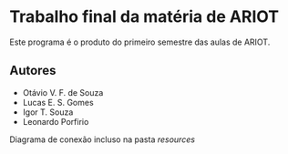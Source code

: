 # Trabalho final da matéria de ARIOT
Este programa é o produto do primeiro semestre das aulas de ARIOT.

## Autores

* Otávio V. F. de Souza
* Lucas E. S. Gomes
* Igor T. Souza
* Leonardo Porfirio

Diagrama de conexão incluso na pasta *resources*
